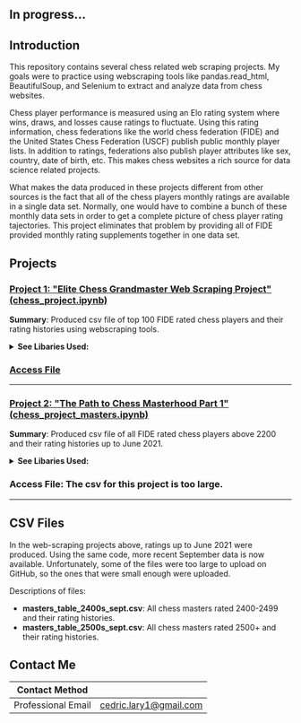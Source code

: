 ## In progress...


##  Introduction 
This repository contains several chess related web scraping projects. My goals were to practice using webscraping tools like pandas.read_html, BeautifulSoup, and Selenium to extract and analyze data from chess websites.

Chess player performance is measured using an Elo rating system where wins, draws, and losses cause ratings to fluctuate. Using this rating information, chess federations like the world chess federation (FIDE) and the United States Chess Federation (USCF) publish public monthly player lists. In addition to ratings, federations also publish player attributes like sex, country, date of birth, etc. This makes chess websites a rich source for data science related projects. 

What makes the data produced in these projects different from other sources is the fact that all of the chess players monthly ratings are available in a single data set. Normally, one would have to combine a bunch of these monthly data sets in order to get a complete picture of chess player rating tajectories. This project eliminates that problem by providing all of FIDE provided monthly rating supplements together in one data set. 

## Projects
 
### [Project 1: "Elite Chess Grandmaster Web Scraping Project" (chess_project.ipynb)](https://github.com/larylc/Chess-Webscraping-Projects/blob/main/chess_project.ipynb)
**Summary**: Produced csv file of top 100 FIDE rated chess players and their rating histories using webscraping tools. 

<details> 
<summary><b>See Libaries Used:</b></summary>
  
* pandas
* Selenium
* requests
* Beautiful Soup
* pprint

</details>

### [Access File](https://github.com/larylc/Chess-Webscraping-Projects/blob/main/top_grandmasters_june.csv)
---

### [Project 2: "The Path to Chess Masterhood Part 1" (chess_project_masters.ipynb)](https://github.com/larylc/Chess-Webscraping-Projects/blob/main/chess_project_masters.ipynb)

**Summary**: Produced csv file of all FIDE rated chess players above 2200 and their rating histories up to June 2021.

<details>
<summary><b>See Libaries Used:</b></summary>
 
* pandas
* requests
* Beautiful Soup
* pprint

</details>

### Access File: The csv for this project is too large.
---

## CSV Files

In the web-scraping projects above, ratings up to June 2021 were produced. Using the same code, more recent September data is now available. Unfortunately, some of the files were too large to upload on GitHub, so the ones that were small enough were uploaded. 

Descriptions of files: 
+ **masters_table_2400s_sept.csv**: All chess masters rated 2400-2499 and their rating histories. 
+ **masters_table_2500s_sept.csv**: All chess masters rated 2500+  and their rating histories. 






## Contact Me

|**Contact Method**  |                          |
| -------------------| -------------------------|
| Professional Email | cedric.lary1@gmail.com   |




